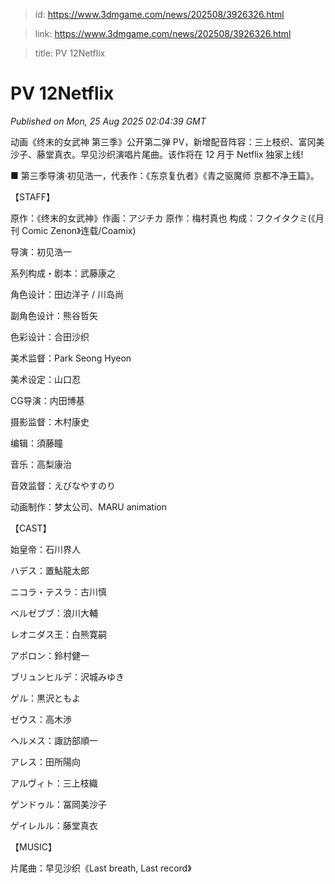 > id: https://www.3dmgame.com/news/202508/3926326.html

> link: https://www.3dmgame.com/news/202508/3926326.html

> title: PV 12Netflix

# PV 12Netflix
_Published on Mon, 25 Aug 2025 02:04:39 GMT_

动画《终末的女武神 第三季》公开第二弹 PV，新增配音阵容：三上枝织、富冈美沙子、藤堂真衣。早见沙织演唱片尾曲。该作将在 12 月于 Netflix 独家上线!

■ 第三季导演·初见浩一，代表作：《东京复仇者》《青之驱魔师 京都不净王篇》。

【STAFF】

原作：《终末的女武神》作画：アジチカ 原作：梅村真也 构成：フクイタクミ(《月刊 Comic Zenon》连载/Coamix)

导演：初见浩一

系列构成・剧本：武藤康之

角色设计：田边洋子 / 川岛尚

副角色设计：熊谷哲矢

色彩设计：合田沙织

美术监督：Park Seong Hyeon

美术设定：山口忍

CG导演：内田博基

摄影监督：木村康史

编辑：須藤瞳

音乐：高梨康治

音效监督：えびなやすのり

动画制作：梦太公司、MARU animation

【CAST】

始皇帝：石川界人

ハデス：置鮎龍太郎

ニコラ・テスラ：古川慎

ベルゼブブ：浪川大輔

レオニダス王：白熊寛嗣

アポロン：鈴村健一

ブリュンヒルデ：沢城みゆき

ゲル：黒沢ともよ

ゼウス：高木渉

ヘルメス：諏訪部順一

アレス：田所陽向

アルヴィト：三上枝織

ゲンドゥル：冨岡美沙子

ゲイレルル：藤堂真衣

【MUSIC】

片尾曲：早见沙织《Last breath, Last record》
